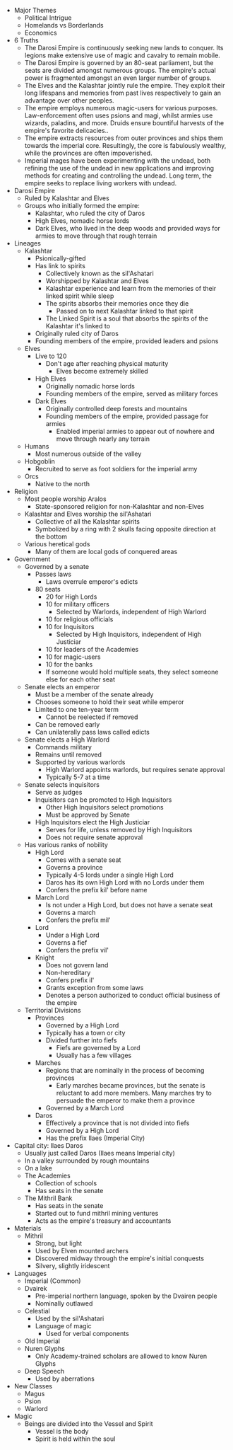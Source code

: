 * Major Themes
	* Political Intrigue
	* Homelands vs Borderlands
	* Economics
* 6 Truths
	* The Darosi Empire is continuously seeking new lands to conquer. Its legions make extensive use of magic and cavalry to remain mobile.
	* The Darosi Empire is governed by an 80-seat parliament, but the seats are divided amongst numerous groups. The empire's actual power is fragmented amongst an even larger number of groups.
	* The Elves and the Kalashtar jointly rule the empire. They exploit their long lifespans and memories from past lives respectively to gain an advantage over other peoples.
	* The empire employs numerous magic-users for various purposes. Law-enforcement often uses psions and magi, whilst armies use wizards, paladins, and more. Druids ensure bountiful harvests of the empire's favorite delicacies..
	* The empire extracts resources from outer provinces and ships them towards the imperial core. Resultingly, the core is fabulously wealthy, while the provinces are often impoverished.
	* Imperial mages have been experimenting with the undead, both refining the use of the undead in new applications and improving methods for creating and controlling the undead. Long term, the empire seeks to replace living workers with undead.
* Darosi Empire
	* Ruled by Kalashtar and Elves
	* Groups who initially formed the empire:
		* Kalashtar, who ruled the city of Daros
		* High Elves, nomadic horse lords
		* Dark Elves, who lived in the deep woods and provided ways for armies to move through that rough terrain
* Lineages
	* Kalashtar
		* Psionically-gifted
		* Has link to spirits
			* Collectively known as the sil'Ashatari
			* Worshipped by Kalashtar and Elves
			* Kalashtar experience and learn from the memories of their linked spirit while sleep
			* The spirits absorbs their memories once they die
				* Passed on to next Kalashtar linked to that spirit
			* The Linked Spirit is a soul that absorbs the spirits of the Kalashtar it's linked to
		* Originally ruled city of Daros
		* Founding members of the empire, provided leaders and psions
	* Elves
		* Live to 120
			* Don't age after reaching physical maturity
				* Elves become extremely skilled
		* High Elves
			* Originally nomadic horse lords
			* Founding members of the empire, served as military forces
		* Dark Elves
			* Originally controlled deep forests and mountains
			* Founding members of the empire, provided passage for armies
				* Enabled imperial armies to appear out of nowhere and move through nearly any terrain
	* Humans
		* Most numerous outside of the valley
	* Hobgoblin
		* Recruited to serve as foot soldiers for the imperial army
	* Orcs
		* Native to the north
* Religion
	* Most people worship Aralos
		* State-sponsored religion for non-Kalashtar and non-Elves
	* Kalashtar and Elves worship the sil'Ashatari
		* Collective of all the Kalashtar spirits
		* Symbolized by a ring with 2 skulls facing opposite direction at the bottom
	* Various heretical gods
		* Many of them are local gods of conquered areas
* Government
	* Governed by a senate
		* Passes laws
			* Laws overrule emperor's edicts
		* 80 seats
			* 20 for High Lords
			* 10 for military officers
				* Selected by Warlords, independent of High Warlord
			* 10 for religious officials
			* 10 for Inquisitors
				* Selected by High Inquisitors, independent of High Justiciar
			* 10 for leaders of the Academies
			* 10 for magic-users
			* 10 for the banks
			* If someone would hold multiple seats, they select someone else for each other seat
	* Senate elects an emperor
		* Must be a member of the senate already
		* Chooses someone to hold their seat while emperor
		* Limited to one ten-year term
			* Cannot be reelected if removed
		* Can be removed early
		* Can unilaterally pass laws called edicts
	* Senate elects a High Warlord
		* Commands military
		* Remains until removed
		* Supported by various warlords
			* High Warlord appoints warlords, but requires senate approval
			* Typically 5-7 at a time
	* Senate selects inquisitors
		* Serve as judges
		* Inquisitors can be promoted to High Inquisitors
			* Other High Inquisitors select promotions
			* Must be approved by Senate
		* High Inquisitors elect the High Justiciar
			* Serves for life, unless removed by High Inquisitors
			* Does not require senate approval
	* Has various ranks of nobility
		* High Lord
			* Comes with a senate seat
			* Governs a province
			* Typically 4-5 lords under a single High Lord
			* Daros has its own High Lord with no Lords under them
			* Confers the prefix kil' before name
		* March Lord
			* Is not under a High Lord, but does not have a senate seat
			* Governs a march
			* Confers the prefix mil'
		* Lord
			* Under a High Lord
			* Governs a fief
			* Confers the prefix vil'
		* Knight
			* Does not govern land
			* Non-hereditary
			* Confers prefix il'
			* Grants exception from some laws
			* Denotes a person authorized to conduct official business of the empire
	* Territorial Divisions
		* Provinces
			* Governed by a High Lord
			* Typically has a town or city
			* Divided further into fiefs
				* Fiefs are governed by a Lord
				* Usually has a few villages
		* Marches
			* Regions that are nominally in the process of becoming provinces
				* Early marches became provinces, but the senate is reluctant to add more members. Many marches try to persuade the emperor to make them a province
			* Governed by a March Lord
		* Daros
			* Effectively a province that is not divided into fiefs
			* Governed by a High Lord
			* Has the prefix Ilaes (Imperial City)
* Capital city: Ilaes Daros
	* Usually just called Daros (Ilaes means Imperial city)
	* In a valley surrounded by rough mountains
	* On a lake
	* The Academies
		* Collection of schools
		* Has seats in the senate
	* The Mithril Bank
		* Has seats in the senate
		* Started out to fund mithril mining ventures
		* Acts as the empire's treasury and accountants
* Materials
	* Mithril
		* Strong, but light
		* Used by Elven mounted archers
		* Discovered midway through the empire's initial conquests
		* Silvery, slightly iridescent
* Languages
	* Imperial (Common)
	* Dvairek
		* Pre-imperial northern language, spoken by the Dvairen people
		* Nominally outlawed
	* Celestial
		* Used by the sil'Ashatari
		* Language of magic
			* Used for verbal components
	* Old Imperial
	* Nuren Glyphs
		* Only Academy-trained scholars are allowed to know Nuren Glyphs
	* Deep Speech
		* Used by aberrations
* New Classes
	* Magus
	* Psion
	* Warlord
* Magic
	* Beings are divided into the Vessel and Spirit
		* Vessel is the body
		* Spirit is held within the soul